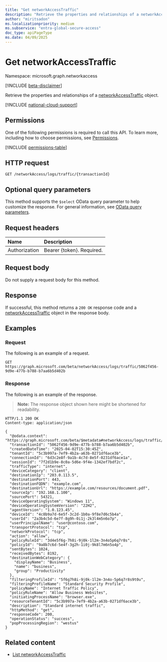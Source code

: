 ```yaml
---
title: "Get networkAccessTraffic"
description: "Retrieve the properties and relationships of a networkAccessTraffic object."
author: "miritsadon"
ms.localizationpriority: medium
ms.subservice: "entra-global-secure-access"
doc_type: apiPageType
ms.date: 04/09/2025
---
```


# Get networkAccessTraffic

Namespace: microsoft.graph.networkaccess

[!INCLUDE [beta-disclaimer](../../includes/beta-disclaimer.md)]

Retrieve the properties and relationships of a [networkAccessTraffic](../resources/networkaccess-networkaccesstraffic.md) object.

[!INCLUDE [national-cloud-support](../../includes/global-us.md)]

## Permissions

One of the following permissions is required to call this API. To learn more, including how to choose permissions, see [Permissions](/graph/permissions-reference).

<!-- { "blockType": "permissions", "name": "networkaccess_logs_list_traffic" } -->
[!INCLUDE [permissions-table](../includes/permissions/networkaccess-networkaccesstraffic-get-permissions.md)]

## HTTP request

<!-- {
  "blockType": "ignored"
}
-->
```http
GET /networkAccess/logs/traffic/{transactionId}
```

## Optional query parameters

This method supports the `$select` OData query parameter to help customize the response. For general information, see [OData query parameters](/graph/query-parameters).

## Request headers

|Name|Description|
|:---|:---|
|Authorization|Bearer {token}. Required.|

## Request body

Do not supply a request body for this method.

## Response

If successful, this method returns a `200 OK` response code and a [networkAccessTraffic](../resources/networkaccess-networkaccesstraffic.md) object in the response body.

## Examples

### Request

The following is an example of a request.

```msgraph-interactive
GET https://graph.microsoft.com/beta/networkAccess/logs/traffic/5062f456-9d9e-477b-b788-b7aa6b5d402b
```

### Response

The following is an example of the response.

> **Note:** The response object shown here might be shortened for readability.

<!-- {
  "blockType": "response",
  "truncated": true,
  "@odata.type": "microsoft.graph.networkaccess.networkAccessTraffic"
} -->

```http
HTTP/1.1 200 OK
Content-type: application/json

{
  "@odata.context": "https://graph.microsoft.com/beta/$metadata#networkAccess/logs/traffic/$entity",
  "transactionId": "5062f456-9d9e-477b-b788-b7aa6b5d402b",
  "createdDateTime": "2025-04-02T15:30:45Z",
  "tenantId": "5c3b997a-7ef9-4b2a-a63b-0271df6ace3b",
  "connectionId": "6d3c2e8f-9a1b-4c7d-8e5f-0231df6ace1a",
  "sessionId": "7f2d1b9e-8c0a-5d6e-9f4e-1342ef7bdf2c",
  "trafficType": "internet",
  "deviceCategory": "client",
  "destinationIp": "203.0.113.5",
  "destinationPort": 443,
  "destinationFQDN": "example.com",
  "destinationUrl": "https://example.com/resources/document.pdf",
  "sourceIp": "192.168.1.100",
  "sourcePort": 54321,
  "deviceOperatingSystem": "Windows 11",
  "deviceOperatingSystemVersion": "22H2",
  "agentVersion": "1.0.123.45",
  "deviceId": "4c8b9a7d-6e5f-3c2d-1b0a-9f8e7d6c5b4a",
  "userId": "2a3b4c5d-6e7f-8g9h-0i1j-2k3l4m5n6o7p",
  "userPrincipalName": "user@contoso.com",
  "transportProtocol": "tcp",
  "networkProtocol": "tcp",
  "action": "allow",
  "policyRuleId": "3d4e5f6g-7h8i-9j0k-1l2m-3n4o5p6q7r8s",
  "policyId": "9a8b7c6d-5e4f-3g2h-1i0j-9k8l7m6n5o4p",
  "sentBytes": 1024,
  "receivedBytes": 8192,
  "destinationWebCategory": {
    "displayName": "Business",
    "name": "business",
    "group": "Productivity"
  },
  "filteringProfileId": "5f6g7h8i-9j0k-1l2m-3n4o-5p6q7r8s9t0u",
  "filteringProfileName": "Standard Security Profile",
  "policyName": "Internet Traffic Policy",
  "policyRuleName": "Allow Business Websites",
  "initiatingProcessName": "browser.exe",
  "resourceTenantId": "5c3b997a-7ef9-4b2a-a63b-0271df6ace3b",
  "description": "Standard internet traffic",
  "httpMethod": "get",
  "responseCode": 200,
  "operationStatus": "success",
  "popProcessingRegion": "westus"
}
```

## Related content

* [List networkAccessTraffic](../api/networkaccess-logs-list-traffic.md)
